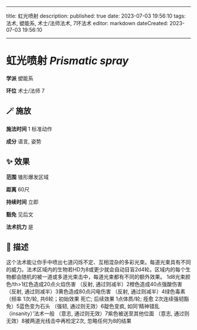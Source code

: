 
---
title: 虹光喷射
description: 
published: true
date: 2023-07-03 19:56:10
tags: 法术, 塑能系, 术士/法师法术, 7环法术
editor: markdown
dateCreated: 2023-07-03 19:56:10

---

# **虹光喷射** *Prismatic spray*

**学派** 塑能系 

**环位** 术士/法师 7

## 🪄 施放

**施法时间** 1 标准动作

**成分** 语言, 姿势

## ✨ 效果  

**范围** 锥形爆发区域

**距离** 60尺  

**持续时间** 立即 

**豁免** 见后文

**法术抗力** 是

## 📖 描述

这个法术能让你手中喷出七道闪烁不定、互相混杂的多彩光束。每道光束具有不同的威力。法术区域内的生物若HD为8或更少就会自动目盲2d4轮。区域内的每个生物都会随机的被一道或多道光束击中，每道光束都有不同的额外效果。  1d8光束颜色/th>1红色造成20点火焰伤害 （反射, 通过则减半）2橙色造成40点强酸伤害 （反射, 通过则减半）3黄色造成80点闪电伤害 （反射, 通过则减半）4绿色毒素 （频率 1次/轮, 共6轮；初始效果 死亡; 后续效果 1点体质/轮; 痊愈 2次连续强韧豁免）5蓝色变为石头 （强韧, 通过则无效）6靛色变疯, 如同‘精神错乱 （insanity）’法术一般 （意志, 通过则无效）7紫色被送至其他位面 （意志, 通过则无效）8被两道光线击中再检定2次, 忽略任何为8的结果   
    